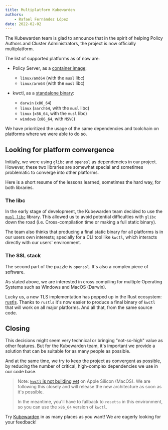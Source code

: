 ```yaml
---
title: Multiplatform Kubewarden
authors:
    - Rafael Fernández López
date: 2022-02-02
---
```


The Kubewarden team is glad to announce that in the spirit of helping
Policy Authors and Cluster Administrators, the project is now
officially multiplatform.

The list of supported platforms as of now are:

- Policy Server, as a [container image](https://github.com/kubewarden/policy-server/pkgs/container/policy-server):
  - `linux/amd64` (with the `musl` libc)
  - `linux/arm64` (with the `musl` libc)

- kwctl, as a [standalone binary](https://github.com/kubewarden/kwctl/releases):
  - `darwin` (`x86_64`)
  - `linux` (`aarch64`, with the `musl` libc)
  - `linux` (`x86_64`, with the `musl` libc)
  - `windows` (`x86_64`, with `MSVC`)

We have prioritized the usage of the same dependencies and toolchain
on platforms where we were able to do so.

## Looking for platform convergence

Initially, we were using `glibc` and `openssl` as dependencies in our
project. However, these two libraries are somewhat special and
sometimes problematic to converge into other platforms.

Here is a short resume of the lessons learned, sometimes the hard way,
for both libraries.

### The libc

In the early stage of development, the Kubewarden team decided to use the [`musl libc`](https://musl.libc.org/) library.
This allowed us to avoid potential difficulties with `glibc` down the road (i.e. Cross-compilation time or making a full static binary).

The team also thinks that producing a final static binary for all platforms is in our users own interests; specially for a CLI tool like `kwctl`, which interacts directly with our users' environment.

### The SSL stack

The second part of the puzzle is `openssl`. It's also a complex piece
of software.

As stated above, we are interested in cross compiling for multiple
Operating Systems such as Windows and MacOS (Darwin).

Lucky us, a new TLS implementation has popped up in the Rust
ecosystem: [rustls](https://github.com/rustls/rustls). Thanks to
`rustls` it's now easier to produce a final binary of `kwctl` that
will work on all major platforms. And all that, from the same source
code.

## Closing

This decisions might seem very technical or bringing "not-so-high"
value as other features. But for the Kubewarden team, it's important
we provide a solution that can be suitable for as many people as
possible.

And at the same time, we try to keep the project as convergent as
possible, by reducing the number of critical, high-complex
dependencies we use in our code base.

> Note: [`kwctl` is not building
> yet](https://github.com/kubewarden/kwctl/issues/124) on Apple
> Silicon (MacOS). We are following this closely and will release the
> new architecture as soon as it's possible.
>
> In the meantime, you'll have to fallback to `rosetta` in this
> environment, so you can use the `x86_64` version of `kwctl`.

Try [Kubewarden](https://docs.kubewarden.io/quick-start.html) in as
many places as you want! We are eagerly looking for your feedback!

